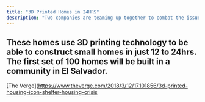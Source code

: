 ```yaml
---
title: "3D Printed Homes in 24HRS"
description: "Two companies are teaming up together to combat the issue of inadequate housing"
---
```

These homes use 3D printing technology to be able to construct small homes in just 12 to 24hrs. The first set of 100 homes will
be built in a community in El Salvador.
---
[The Verge](https://www.theverge.com/2018/3/12/17101856/3d-printed-housing-icon-shelter-housing-crisis
